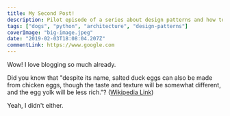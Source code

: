 ```yaml
---
title: My Second Post!
description: Pilot episode of a series about design patterns and how to use them
tags: ["dogs", "python", "architecture", "design-patterns"]
coverImage: "big-image.jpeg"
date: "2019-02-03T18:08:04.207Z"
commentLink: https://www.google.com
---
```


Wow! I love blogging so much already.

Did you know that "despite its name, salted duck eggs can also be made from
chicken eggs, though the taste and texture will be somewhat different, and the
egg yolk will be less rich."?
([Wikipedia Link](http://en.wikipedia.org/wiki/Salted_duck_egg))

Yeah, I didn't either.
